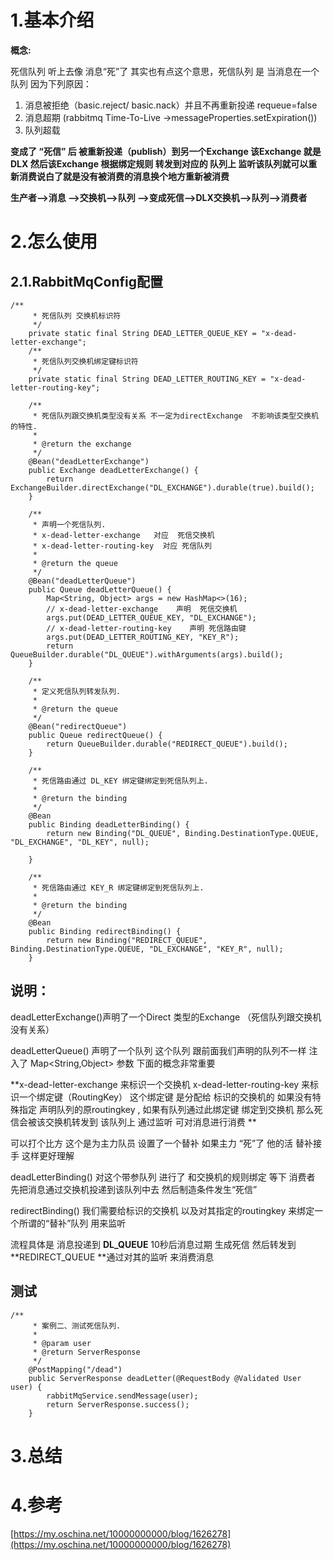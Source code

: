 # 1.基本介绍

**概念:**

死信队列 听上去像 消息“死”了     其实也有点这个意思，死信队列  是 当消息在一个队列 因为下列原因：

1. 消息被拒绝（basic.reject/ basic.nack）并且不再重新投递 requeue=false
2. 消息超期 \(rabbitmq  Time-To-Live -&gt;messageProperties.setExpiration\(\)\) 
3. 队列超载

**变成了 “死信” 后    被重新投递（publish）到另一个Exchange   该Exchange 就是DLX 然后该Exchange 根据绑定规则 转发到对应的 队列上  监听该队列就可以重新消费说白了就是没有被消费的消息换个地方重新被消费**

**生产者--&gt;消息 --&gt;交换机--&gt;队列  --&gt;变成死信--&gt;DLX交换机--&gt;队列--&gt;消费者**

# 2.怎么使用

## 2.1.RabbitMqConfig配置

```
/**
     * 死信队列 交换机标识符
     */
    private static final String DEAD_LETTER_QUEUE_KEY = "x-dead-letter-exchange";
    /**
     * 死信队列交换机绑定键标识符
     */
    private static final String DEAD_LETTER_ROUTING_KEY = "x-dead-letter-routing-key";

    /**
     * 死信队列跟交换机类型没有关系 不一定为directExchange  不影响该类型交换机的特性.
     *
     * @return the exchange
     */
    @Bean("deadLetterExchange")
    public Exchange deadLetterExchange() {
        return ExchangeBuilder.directExchange("DL_EXCHANGE").durable(true).build();
    }

    /**
     * 声明一个死信队列.
     * x-dead-letter-exchange   对应  死信交换机
     * x-dead-letter-routing-key  对应 死信队列
     *
     * @return the queue
     */
    @Bean("deadLetterQueue")
    public Queue deadLetterQueue() {
        Map<String, Object> args = new HashMap<>(16);
        // x-dead-letter-exchange    声明  死信交换机
        args.put(DEAD_LETTER_QUEUE_KEY, "DL_EXCHANGE");
        // x-dead-letter-routing-key    声明 死信路由键
        args.put(DEAD_LETTER_ROUTING_KEY, "KEY_R");
        return QueueBuilder.durable("DL_QUEUE").withArguments(args).build();
    }

    /**
     * 定义死信队列转发队列.
     *
     * @return the queue
     */
    @Bean("redirectQueue")
    public Queue redirectQueue() {
        return QueueBuilder.durable("REDIRECT_QUEUE").build();
    }

    /**
     * 死信路由通过 DL_KEY 绑定键绑定到死信队列上.
     *
     * @return the binding
     */
    @Bean
    public Binding deadLetterBinding() {
        return new Binding("DL_QUEUE", Binding.DestinationType.QUEUE, "DL_EXCHANGE", "DL_KEY", null);

    }

    /**
     * 死信路由通过 KEY_R 绑定键绑定到死信队列上.
     *
     * @return the binding
     */
    @Bean
    public Binding redirectBinding() {
        return new Binding("REDIRECT_QUEUE", Binding.DestinationType.QUEUE, "DL_EXCHANGE", "KEY_R", null);
    }
```

## 说明：

deadLetterExchange\(\)声明了一个Direct 类型的Exchange （死信队列跟交换机没有关系）

deadLetterQueue\(\) 声明了一个队列   这个队列 跟前面我们声明的队列不一样    注入了 Map&lt;String,Object&gt; 参数    下面的概念非常重要

**x-dead-letter-exchange 来标识一个交换机  x-dead-letter-routing-key  来标识一个绑定键（RoutingKey）  这个绑定键 是分配给 标识的交换机的   如果没有特殊指定 声明队列的原routingkey , 如果有队列通过此绑定键 绑定到交换机    那么死信会被该交换机转发到 该队列上  通过监听 可对消息进行消费  **

可以打个比方  这个是为主力队员 设置了一个替补   如果主力 “死”了   他的活 替补接手  这样更好理解

deadLetterBinding\(\) 对这个带参队列 进行了 和交换机的规则绑定   等下 消费者 先把消息通过交换机投递到该队列中去   然后制造条件发生“死信”

redirectBinding\(\) 我们需要给标识的交换机  以及对其指定的routingkey 来绑定一个所谓的“替补”队列 用来监听

流程具体是  消息投递到  **DL\_QUEUE**  10秒后消息过期 生成死信    然后转发到 **REDIRECT\_QUEUE **通过对其的监听  来消费消息

## 测试

```
/**
     * 案例二、测试死信队列.
     *
     * @param user
     * @return ServerResponse
     */
    @PostMapping("/dead")
    public ServerResponse deadLetter(@RequestBody @Validated User user) {
        rabbitMqService.sendMessage(user);
        return ServerResponse.success();
    }
```

# 3.总结

# 4.参考

[https://my.oschina.net/10000000000/blog/1626278](https://my.oschina.net/10000000000/blog/1626278)

